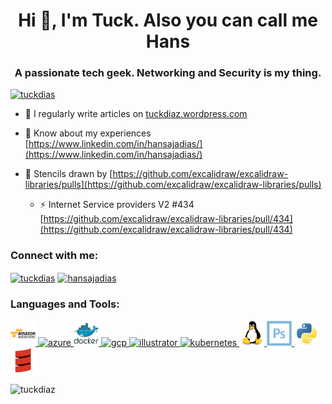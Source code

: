 <h1 align="center">Hi 👋, I'm Tuck. Also you can call me Hans</h1>
<h3 align="center">A passionate tech geek. Networking and Security is my thing.</h3>

<p align="left"> <a href="https://twitter.com/tuckdias" target="blank"><img src="https://img.shields.io/twitter/follow/tuckdias?logo=twitter&style=for-the-badge" alt="tuckdias" /></a> </p>

- 📝 I regularly write articles on [tuckdiaz.wordpress.com](tuckdiaz.wordpress.com)

- 📄 Know about my experiences [https://www.linkedin.com/in/hansajadias/](https://www.linkedin.com/in/hansajadias/)

- 📄 Stencils drawn by [https://github.com/excalidraw/excalidraw-libraries/pulls](https://github.com/excalidraw/excalidraw-libraries/pulls)
    - ⚡ Internet Service providers V2 #434 [https://github.com/excalidraw/excalidraw-libraries/pull/434](https://github.com/excalidraw/excalidraw-libraries/pull/434)  


<h3 align="left">Connect with me:</h3>
<p align="left">
<a href="https://twitter.com/TuckDias" target="blank"><img align="center" src="https://raw.githubusercontent.com/rahuldkjain/github-profile-readme-generator/master/src/images/icons/Social/twitter.svg" alt="tuckdias" height="30" width="40" /></a>
<a href="https://linkedin.com/in/hansajadias" target="blank"><img align="center" src="https://raw.githubusercontent.com/rahuldkjain/github-profile-readme-generator/master/src/images/icons/Social/linked-in-alt.svg" alt="hansajadias" height="30" width="40" /></a>
</p>

<h3 align="left">Languages and Tools:</h3>
<p align="left"> <a href="https://aws.amazon.com" target="_blank" rel="noreferrer"> <img src="https://raw.githubusercontent.com/devicons/devicon/master/icons/amazonwebservices/amazonwebservices-original-wordmark.svg" alt="aws" width="40" height="40"/> </a> <a href="https://azure.microsoft.com/en-in/" target="_blank" rel="noreferrer"> <img src="https://www.vectorlogo.zone/logos/microsoft_azure/microsoft_azure-icon.svg" alt="azure" width="40" height="40"/> </a> <a href="https://www.docker.com/" target="_blank" rel="noreferrer"> <img src="https://raw.githubusercontent.com/devicons/devicon/master/icons/docker/docker-original-wordmark.svg" alt="docker" width="40" height="40"/> </a> <a href="https://cloud.google.com" target="_blank" rel="noreferrer"> <img src="https://www.vectorlogo.zone/logos/google_cloud/google_cloud-icon.svg" alt="gcp" width="40" height="40"/> </a> <a href="https://www.adobe.com/in/products/illustrator.html" target="_blank" rel="noreferrer"> <img src="https://www.vectorlogo.zone/logos/adobe_illustrator/adobe_illustrator-icon.svg" alt="illustrator" width="40" height="40"/> </a> <a href="https://kubernetes.io" target="_blank" rel="noreferrer"> <img src="https://www.vectorlogo.zone/logos/kubernetes/kubernetes-icon.svg" alt="kubernetes" width="40" height="40"/> </a> <a href="https://www.linux.org/" target="_blank" rel="noreferrer"> <img src="https://raw.githubusercontent.com/devicons/devicon/master/icons/linux/linux-original.svg" alt="linux" width="40" height="40"/> </a> <a href="https://www.photoshop.com/en" target="_blank" rel="noreferrer"> <img src="https://raw.githubusercontent.com/devicons/devicon/master/icons/photoshop/photoshop-line.svg" alt="photoshop" width="40" height="40"/> </a> <a href="https://www.python.org" target="_blank" rel="noreferrer"> <img src="https://raw.githubusercontent.com/devicons/devicon/master/icons/python/python-original.svg" alt="python" width="40" height="40"/> </a> <a href="https://www.scala-lang.org" target="_blank" rel="noreferrer"> <img src="https://raw.githubusercontent.com/devicons/devicon/master/icons/scala/scala-original.svg" alt="scala" width="40" height="40"/> </a> </p>

<p><img align="center" src="https://github-readme-stats.vercel.app/api/top-langs?username=tuckdiaz&show_icons=true&locale=en&layout=compact" alt="tuckdiaz" /></p>
